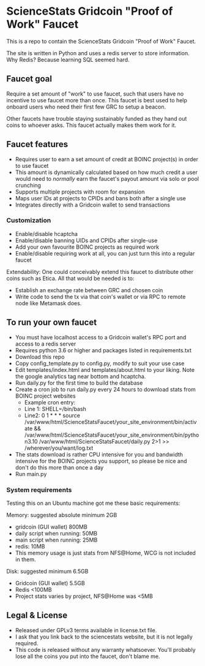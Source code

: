 # ScienceStats Gridcoin "Proof of Work" Faucet

This is a repo to contain the ScienceStats Gridcoin "Proof of Work" Faucet.

The site is written in Python and uses a redis server to store information. Why Redis? Because learning SQL seemed hard.
## Faucet goal
Require a set amount of "work" to use faucet, such that users have no incentive to use faucet more than once. This faucet is best used to help onboard users who need their first few GRC to setup a beacon.

Other faucets have trouble staying sustainably funded as they hand out coins to whoever asks. This faucet actually makes them work for it.

## Faucet features
 - Requires user to earn a set amount of credit at BOINC project(s) in order to use faucet
 - This amount is dynamically calculated based on how much credit a user would need to _normally_ earn the faucet's payout amount via solo or pool crunching
 - Supports multiple projects with room for expansion
 - Maps user IDs at projects to CPIDs and bans both after a single use
 - Integrates directly with a Gridcoin wallet to send transactions

### Customization
 - Enable/disable hcaptcha
 - Enable/disable banning UIDs and CPIDs after single-use
 - Add your own favourite BOINC projects as required work
 - Enable/disable requiring work at all, you can just turn this into a regular faucet

Extendability: One could conceivably extend this faucet to distribute other coins such as Etica. All that would be needed is to:
 - Establish an exchange rate between GRC and chosen coin
 - Write code to send the tx via that coin's wallet or via RPC to remote node like Metamask does.

## To run your own faucet
 - You must have localhost access to a Gridcoin wallet's RPC port and access to a redis server
 - Requires python 3.6 or higher and packages listed in requirements.txt
 - Download this repo
 - Copy config_template.py to config.py, modify to suit your use case
 - Edit templates/index.html and templates/about.html to your liking. Note the google analytics tag near bottom and hcaptcha.
 - Run daily.py for the first time to build the database
 - Create a cron job to run daily.py every 24 hours to download stats from BOINC project websites
   - Example cron entry: 
   - Line 1: SHELL=/bin/bash
   - Line2: 0 1 * * * source /var/www/html/ScienceStatsFaucet/your_site_environment/bin/activate && /var/www/html/ScienceStatsFaucet/your_site_environment/bin/python3.10 /var/www/html/ScienceStatsFaucet/daily.py 2>1 >> /wherever/you/want/log.txt
 - The stats download is rather CPU intensive for you and bandwidth intensive for the BOINC projects you support, so please be nice and don't do this more than once a day
 - Run main.py

### System requirements
Testing this on an Ubuntu machine got me these basic requirements:

Memory: suggested absolute minimum 2GB
 - gridcoin (GUI wallet) 800MB
 - daily script when running: 50MB
 - main script when running: 25MB
 - redis: 10MB
 - This memory usage is just stats from NFS@Home, WCG is not included in them.

Disk: suggested minimum 6.5GB 
 - Gridcoin (GUI wallet) 5.5GB
 - Redis <100MB
 - Project stats varies by project, NFS@Home was <5MB

## Legal & License
 - Released under GPLv3 terms available in license.txt file. 
 - I ask that you link back to the sciencestats website, but it is not legally required.
 - This code is released without any warranty whatsoever. You'll probably lose all the coins you put into the faucet, don't blame me.